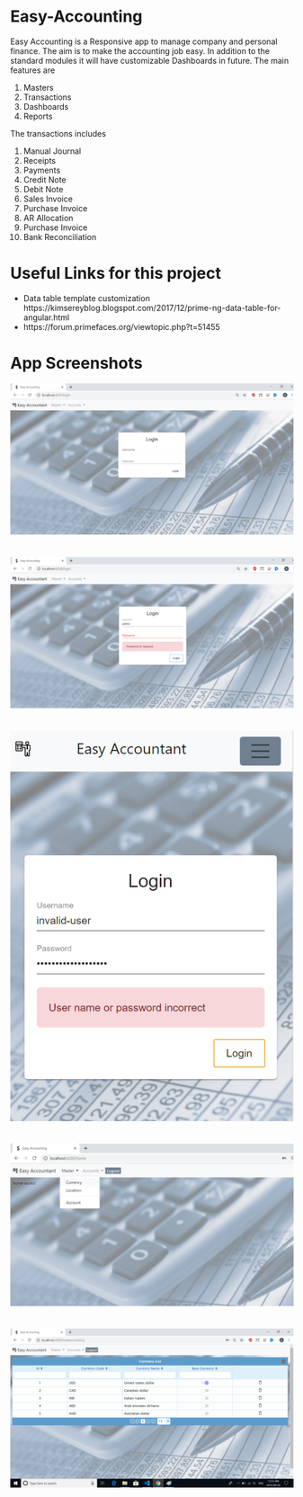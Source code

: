 # Easy-Accounting

Easy Accounting is a Responsive app to manage company and personal finance. The aim is to make the accounting job easy. In addition to the standard modules it will have customizable Dashboards in future. The main features are 

<ol>
  <li>Masters</li>
  <li>Transactions</li>
  <li>Dashboards</li>
  <li>Reports</li>
</ol>

The transactions includes 

<ol>
  <li>Manual Journal</li>
  <li>Receipts</li>
  <li>Payments</li>
  <li>Credit Note</li>
  <li>Debit Note</li>
  <li>Sales Invoice</li>
  <li>Purchase Invoice</li>
  <li>AR Allocation</li>
  <li>Purchase Invoice</li>
  <li>Bank Reconciliation</li>
</ol>

# Useful Links for this project
<ul>
  <li>Data table template customization https://kimsereyblog.blogspot.com/2017/12/prime-ng-data-table-for-angular.html </li>
  <li>https://forum.primefaces.org/viewtopic.php?t=51455</li>
</ul>

# App Screenshots

<div style='padding-bottom: 20px'>
  <img src='https://raw.githubusercontent.com/bala-itpro-channel/Easy-Accounting/master/src/screen-shots/01-login.png' />
  <br/><br/>
</div>
<div style='padding-bottom: 20px'>
  <img src='https://raw.githubusercontent.com/bala-itpro-channel/Easy-Accounting/master/src/screen-shots/02-login.png' />
  <br/><br/>
</div>
<div style='padding-bottom: 20px'>
  <img src='https://raw.githubusercontent.com/bala-itpro-channel/Easy-Accounting/master/src/screen-shots/03-login-error.png' />
  <br/><br/>
</div>
<div style='padding-bottom: 20px'>
  <img src='https://raw.githubusercontent.com/bala-itpro-channel/Easy-Accounting/master/src/screen-shots/04-menu.png' />
  <br/><br/>
</div>
<div style='padding-bottom: 20px'>
  <img src='https://raw.githubusercontent.com/bala-itpro-channel/Easy-Accounting/master/src/screen-shots/05-currency-master.png' />
  <br/><br/>
</div>

